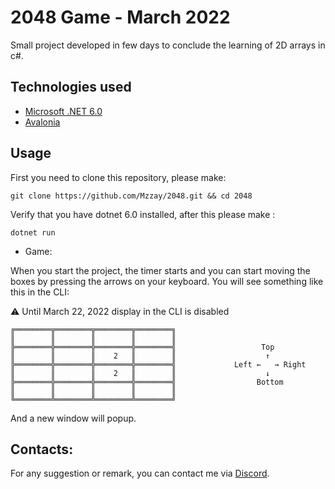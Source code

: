# 2048 Game - March 2022

Small project developed in few days to conclude the learning of 2D arrays in c#.

## Technologies used
- [Microsoft .NET 6.0](https://dotnet.microsoft.com/en-us/download/dotnet/6.0)
- [Avalonia](https://avaloniaui.net/)

## Usage
First you need to clone this repository, please make:
``` 
git clone https://github.com/Mzzay/2048.git && cd 2048
```

Verify that you have dotnet 6.0 installed, after this please make :
``` 
dotnet run
```

* Game:

When you start the project, the timer starts and you can start moving the boxes by pressing the arrows on your keyboard.
You will see something like this in the CLI: 

⚠ Until March 22, 2022 display in the CLI is disabled
``` 
╔════════╦════════╦════════╦════════╗
║        ║        ║        ║        ║
╠════════╬════════╬════════╬════════╣                   Top
║        ║        ║    2   ║        ║                    ↑
╠════════╬════════╬════════╬════════╣             Left ←   → Right
║        ║        ║    2   ║        ║                    ↓
╠════════╬════════╬════════╬════════╣                  Bottom
║        ║        ║        ║        ║
╚════════╩════════╩════════╩════════╝       
``` 

And a new window will popup. 

## Contacts:
For any suggestion or remark, you can contact me via [Discord](https://discord.com/users/498432113666818058).  
